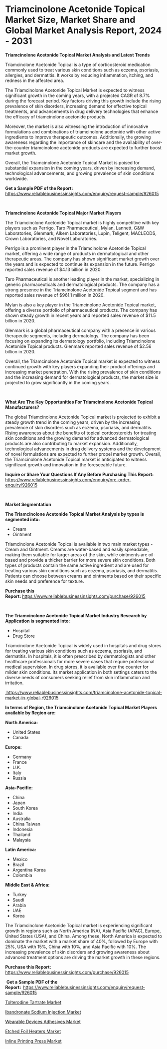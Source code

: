 <p><h1>Triamcinolone Acetonide Topical Market Size, Market Share and Global Market Analysis Report, 2024 - 2031</h1></p><p><strong>Triamcinolone Acetonide Topical Market Analysis and Latest Trends</strong></p>
<p><p>Triamcinolone Acetonide Topical is a type of corticosteroid medication commonly used to treat various skin conditions such as eczema, psoriasis, allergies, and dermatitis. It works by reducing inflammation, itching, and redness in the affected area.</p><p>The Triamcinolone Acetonide Topical Market is expected to witness significant growth in the coming years, with a projected CAGR of 8.7% during the forecast period. Key factors driving this growth include the rising prevalence of skin disorders, increasing demand for effective topical treatments, and advancements in drug delivery technologies that enhance the efficacy of triamcinolone acetonide products.</p><p>Moreover, the market is also witnessing the introduction of innovative formulations and combinations of triamcinolone acetonide with other active ingredients to improve therapeutic outcomes. Additionally, the growing awareness regarding the importance of skincare and the availability of over-the-counter triamcinolone acetonide products are expected to further boost market growth.</p><p>Overall, the Triamcinolone Acetonide Topical Market is poised for substantial expansion in the coming years, driven by increasing demand, technological advancements, and growing prevalence of skin conditions worldwide.</p></p>
<p><strong>Get a Sample PDF of the Report:&nbsp;</strong> <a href="https://www.reliablebusinessinsights.com/enquiry/request-sample/926015">https://www.reliablebusinessinsights.com/enquiry/request-sample/926015</a></p>
<p>&nbsp;</p>
<p><strong>Triamcinolone Acetonide Topical Major Market Players</strong></p>
<p><p>The Triamcinolone Acetonide Topical market is highly competitive with key players such as Perrigo, Taro Pharmaceutical, Mylan, Lannett, G&W Laboratories, Glenmark, Alkem Laboratories, Lupin, Teligent, MACLEODS, Crown Laboratories, and Novel Laboratories.</p><p>Perrigo is a prominent player in the Triamcinolone Acetonide Topical market, offering a wide range of products in dermatological and other therapeutic areas. The company has shown significant market growth over the years and is expected to continue its expansion in the future. Perrigo reported sales revenue of $4.13 billion in 2020.</p><p>Taro Pharmaceutical is another leading player in the market, specializing in generic pharmaceuticals and dermatological products. The company has a strong presence in the Triamcinolone Acetonide Topical segment and has reported sales revenue of $961.1 million in 2020.</p><p>Mylan is also a key player in the Triamcinolone Acetonide Topical market, offering a diverse portfolio of pharmaceutical products. The company has shown steady growth in recent years and reported sales revenue of $11.5 billion in 2020.</p><p>Glenmark is a global pharmaceutical company with a presence in various therapeutic segments, including dermatology. The company has been focusing on expanding its dermatology portfolio, including Triamcinolone Acetonide Topical products. Glenmark reported sales revenue of $2.56 billion in 2020.</p><p>Overall, the Triamcinolone Acetonide Topical market is expected to witness continued growth with key players expanding their product offerings and increasing market penetration. With the rising prevalence of skin conditions and the increasing demand for dermatological products, the market size is projected to grow significantly in the coming years.</p></p>
<p>&nbsp;</p>
<p><strong>What Are The Key Opportunities For Triamcinolone Acetonide Topical Manufacturers?</strong></p>
<p><p>The global Triamcinolone Acetonide Topical market is projected to exhibit a steady growth trend in the coming years, driven by the increasing prevalence of skin disorders such as eczema, psoriasis, and dermatitis. Rising awareness about the benefits of topical corticosteroids for treating skin conditions and the growing demand for advanced dermatological products are also contributing to market expansion. Additionally, technological advancements in drug delivery systems and the development of novel formulations are expected to further propel market growth. Overall, the Triamcinolone Acetonide Topical market is anticipated to witness significant growth and innovation in the foreseeable future.</p></p>
<p><strong>Inquire or Share Your Questions If Any Before Purchasing This Report:</strong> <a href="https://www.reliablebusinessinsights.com/enquiry/pre-order-enquiry/926015">https://www.reliablebusinessinsights.com/enquiry/pre-order-enquiry/926015</a></p>
<p>&nbsp;</p>
<p><strong>Market Segmentation</strong></p>
<p><strong>The Triamcinolone Acetonide Topical Market Analysis by types is segmented into:</strong></p>
<p><ul><li>Cream</li><li>Ointment</li></ul></p>
<p><p>Triamcinolone Acetonide Topical is available in two main market types - Cream and Ointment. Creams are water-based and easily spreadable, making them suitable for larger areas of the skin, while ointments are oil-based and provide a thicker barrier for more severe skin conditions. Both types of products contain the same active ingredient and are used for treating various skin conditions such as eczema, psoriasis, and dermatitis. Patients can choose between creams and ointments based on their specific skin needs and preference for texture.</p></p>
<p><strong>Purchase this Report:&nbsp;</strong><a href="https://www.reliablebusinessinsights.com/purchase/926015">https://www.reliablebusinessinsights.com/purchase/926015</a></p>
<p>&nbsp;</p>
<p><strong>The Triamcinolone Acetonide Topical Market Industry Research by Application is segmented into:</strong></p>
<p><ul><li>Hospital</li><li>Drug Store</li></ul></p>
<p><p>Triamcinolone Acetonide Topical is widely used in hospitals and drug stores for treating various skin conditions such as eczema, psoriasis, and dermatitis. In hospitals, it is often prescribed by dermatologists and other healthcare professionals for more severe cases that require professional medical supervision. In drug stores, it is available over the counter for milder skin conditions. Its market application in both settings caters to the diverse needs of consumers seeking relief from skin inflammation and irritation.</p></p>
<p><a href="https://www.reliablebusinessinsights.com/triamcinolone-acetonide-topical-market-in-global-r926015">&nbsp;https://www.reliablebusinessinsights.com/triamcinolone-acetonide-topical-market-in-global-r926015</a></p>
<p><strong>In terms of Region, the Triamcinolone Acetonide Topical Market Players available by Region are:</strong></p>
<p>
    <p> <strong> North America: </strong>
        <ul>
            <li>United States</li>
            <li>Canada</li>
        </ul>
        </p> 
    <p> <strong> Europe: </strong>
        <ul>
            <li>Germany</li>
            <li>France</li>
            <li>U.K.</li>
            <li>Italy</li>
            <li>Russia</li>
        </ul>
        </p> 
    <p> <strong> Asia-Pacific: </strong>
        <ul>
            <li>China</li>
            <li>Japan</li>
            <li>South Korea</li>
            <li>India</li>
            <li>Australia</li>
            <li>China Taiwan</li>
            <li>Indonesia</li>
            <li>Thailand</li>
            <li>Malaysia</li>
        </ul>
        </p> 
    <p> <strong> Latin America: </strong>
        <ul>
            <li>Mexico</li>
            <li>Brazil</li>
            <li>Argentina Korea</li>
            <li>Colombia</li>
        </ul>
        </p> 
    <p> <strong> Middle East & Africa: </strong>
        <ul>
            <li>Turkey</li>
            <li>Saudi</li>
            <li>Arabia</li>
            <li>UAE</li>
            <li>Korea</li>
        </ul>
    </p>
    </p>
<p><p>The Triamcinolone Acetonide Topical market is experiencing significant growth in regions such as North America (NA), Asia Pacific (APAC), Europe, United States (USA), and China. Among these, North America is expected to dominate the market with a market share of 40%, followed by Europe with 25%, USA with 15%, China with 10%, and Asia Pacific with 10%. The increasing prevalence of skin disorders and growing awareness about advanced treatment options are driving the market growth in these regions.</p></p>
<p><strong>Purchase this Report: </strong><a href="https://www.reliablebusinessinsights.com/purchase/926015">https://www.reliablebusinessinsights.com/purchase/926015</a></p>
<p>&nbsp;<strong>Get a Sample PDF of the Report:&nbsp;&nbsp;</strong><a href="https://www.reliablebusinessinsights.com/enquiry/request-sample/926015">https://www.reliablebusinessinsights.com/enquiry/request-sample/926015</a></p>
<p><strong></strong></p>
<p><p><a href="https://github.com/lizaRempel/Market-Research-Report-List-1/blob/main/tolterodine-tartrate-market.md">Tolterodine Tartrate Market</a></p><p><a href="https://github.com/Krdamani25/Market-Research-Report-List-1/blob/main/ibandronate-sodium-injection-market.md">Ibandronate Sodium Injection Market</a></p><p><a href="https://www.linkedin.com/pulse/wearable-devices-adhesives-market-analysis-report-global-insights-ishvf?trackingId=8yglvbqMS0qJPcD%2Bz4%2FtPA%3D%3D">Wearable Devices Adhesives Market</a></p><p><a href="https://medium.com/@joeyojholms59/deep-dive-into-the-etched-foil-heaters-market-itstrends-market-segmentation-and-competitive-412dd0338ab7">Etched Foil Heaters Market</a></p><p><a href="https://medium.com/@doristurner71/navigating-the-global-inline-printing-press-market-landscape-trends-forecasts-and-impact-950c57e9ca43">Inline Printing Press Market</a></p></p>